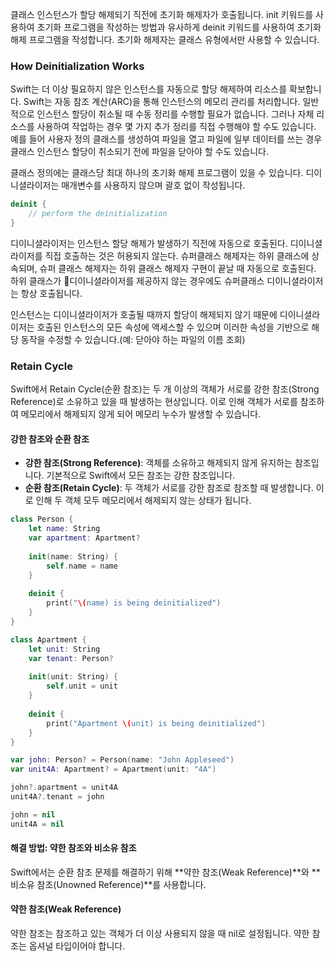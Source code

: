 클래스 인스턴스가 할당 해제되기 직전에 초기화 해제자가 호출됩니다. init 키워드를 사용하여 초기화 프로그램을 작성하는 방법과 유사하게 deinit 키워드를 사용하여 초기화 해제 프로그램을 작성합니다. 초기화 해제자는 클래스 유형에서만 사용할 수 있습니다.

### How Deinitialization Works

Swift는 더 이상 필요하지 않은 인스턴스를 자동으로 할당 해제하여 리소스를 확보합니다. Swift는 자동 참조 계산(ARC)을 통해 인스턴스의 메모리 관리를 처리합니다. 일반적으로 인스턴스 할당이 취소될 때 수동 정리를 수행할 필요가 없습니다. 그러나 자체 리소스를 사용하여 작업하는 경우 몇 가지 추가 정리를 직접 수행해야 할 수도 있습니다. 예를 들어 사용자 정의 클래스를 생성하여 파일을 열고 파일에 일부 데이터를 쓰는 경우 클래스 인스턴스 할당이 취소되기 전에 파일을 닫아야 할 수도 있습니다. 

클래스 정의에는 클래스당 최대 하나의 초기화 해제 프로그램이 있을 수 있습니다. 디이니셜라이저는 매개변수를 사용하지 않으며 괄호 없이 작성됩니다.

```swift
deinit {
	// perform the deinitialization
}
```

디이니셜라이저는 인스턴스 할당 해제가 발생하기 직전에 자동으로 호출된다. 디이니셜라이저를 직접 호출하는 것은 허용되지 않는다. 슈퍼클래스 해제자는 하위 클래스에 상속되며, 슈퍼 클래스 해제자는 하위 클래스 해제자 구현이 끝날 때 자동으로 호출된다. 하위 클래스가 디이니셜라이저를 제공하지 않는 경우에도 슈퍼클래스 디이니셜라이저는 항상 호출됩니다.

인스턴스는 디이니셜라이저가 호출될 때까지 할당이 해제되지 않기 때문에 디이니셜라이저는 호출된 인스턴스의 모든 속성에 액세스할 수 있으며 이러한 속성을 기반으로 해당 동작을 수정할 수 있습니다.(예: 닫아야 하는 파일의 이름 조회)
### Retain Cycle
Swift에서 Retain Cycle(순환 참조)는 두 개 이상의 객체가 서로를 강한 참조(Strong Reference)로 소유하고 있을 때 발생하는 현상입니다. 이로 인해 객체가 서로를 참조하여 메모리에서 해제되지 않게 되어 메모리 누수가 발생할 수 있습니다.
#### 강한 참조와 순환 참조

- **강한 참조(Strong Reference)**: 객체를 소유하고 해제되지 않게 유지하는 참조입니다. 기본적으로 Swift에서 모든 참조는 강한 참조입니다.
- **순환 참조(Retain Cycle)**: 두 객체가 서로를 강한 참조로 참조할 때 발생합니다. 이로 인해 두 객체 모두 메모리에서 해제되지 않는 상태가 됩니다.

```swift
class Person {
    let name: String
    var apartment: Apartment?
    
    init(name: String) {
        self.name = name
    }
    
    deinit {
        print("\(name) is being deinitialized")
    }
}

class Apartment {
    let unit: String
    var tenant: Person?
    
    init(unit: String) {
        self.unit = unit
    }
    
    deinit {
        print("Apartment \(unit) is being deinitialized")
    }
}

var john: Person? = Person(name: "John Appleseed")
var unit4A: Apartment? = Apartment(unit: "4A")

john?.apartment = unit4A
unit4A?.tenant = john

john = nil
unit4A = nil
```

#### 해결 방법: 약한 참조와 비소유 참조

Swift에서는 순환 참조 문제를 해결하기 위해 **약한 참조(Weak Reference)**와 **비소유 참조(Unowned Reference)**를 사용합니다.

#### 약한 참조(Weak Reference)

약한 참조는 참조하고 있는 객체가 더 이상 사용되지 않을 때 nil로 설정됩니다. 약한 참조는 옵셔널 타입이어야 합니다.